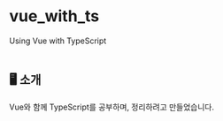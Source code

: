 # vue_with_ts
Using Vue with TypeScript
<br/><br/>
## 🖥️ 소개
Vue와 함께 TypeScript를 공부하며, 정리하려고 만들었습니다.
<br>
<br/>

